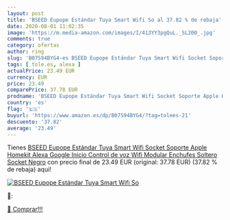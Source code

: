 ```yaml
---
layout: post
title: 'BSEED Eupope Estándar Tuya Smart Wifi So al 37.82 % de rebaja'
date: 2020-08-01 11:02:35
image: 'https://m.media-amazon.com/images/I/413YY3pgQuL._SL200_.jpg'
comments: true
category: ofertas
author: ring
slug: 'B07S94BYG4-es BSEED Eupope Estándar Tuya Smart Wifi Socket Soporte Apple...'
tags: [ tole.es, alexa ]
actualPrice: 23.49 EUR
currency: EUR
price: 23.49
comparePrice: 37.78 EUR
prodname: 'BSEED Eupope Estándar Tuya Smart Wifi Socket Soporte Apple Homekit Alexa Google Inicio Control de voz Wifi Modular Enchufes Soltero Socket Negro'
country: 'es'
flag: '🇪🇸'
buyurl: 'https://www.amazon.es/dp/B07S94BYG4/?tag=tolees-21'
descuento: '37.82'
average: '23.49'
---
```


Tienes [BSEED Eupope Estándar Tuya Smart Wifi Socket Soporte Apple Homekit Alexa Google Inicio Control de voz Wifi Modular Enchufes Soltero Socket Negro](https://www.amazon.es/dp/B07S94BYG4/?tag=tolees-21) con precio final de  23.49 EUR (original: 37.78 EUR) (37.82 %  de rebaja) aqui!

[![BSEED Eupope Estándar Tuya Smart Wifi So](https://m.media-amazon.com/images/I/413YY3pgQuL._SL200_.jpg)](https://www.amazon.es/dp/B07S94BYG4/?tag=tolees-21)

🔎:


[🛒 Comprar!!!](https://www.amazon.es/dp/B07S94BYG4/?tag=tolees-21)
